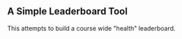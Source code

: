 
A Simple Leaderboard Tool
-------------------------

This attempts to build a course wide "health" leaderboard.


